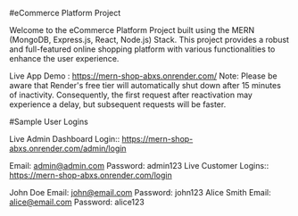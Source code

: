 #eCommerce Platform Project

Welcome to the eCommerce Platform Project built using the MERN (MongoDB, Express.js, React, Node.js) Stack. This project provides a robust and full-featured online shopping platform with various functionalities to enhance the user experience.

Live App Demo : https://mern-shop-abxs.onrender.com/
Note: Please be aware that Render's free tier will automatically shut down after 15 minutes of inactivity. Consequently, the first request after reactivation may experience a delay, but subsequent requests will be faster.

#Sample User Logins

Live Admin Dashboard Login:: https://mern-shop-abxs.onrender.com/admin/login

Email: admin@admin.com
Password: admin123
Live Customer Logins:: https://mern-shop-abxs.onrender.com/login

John Doe
Email: john@email.com
Password: john123
Alice Smith
Email: alice@email.com
Password: alice123
